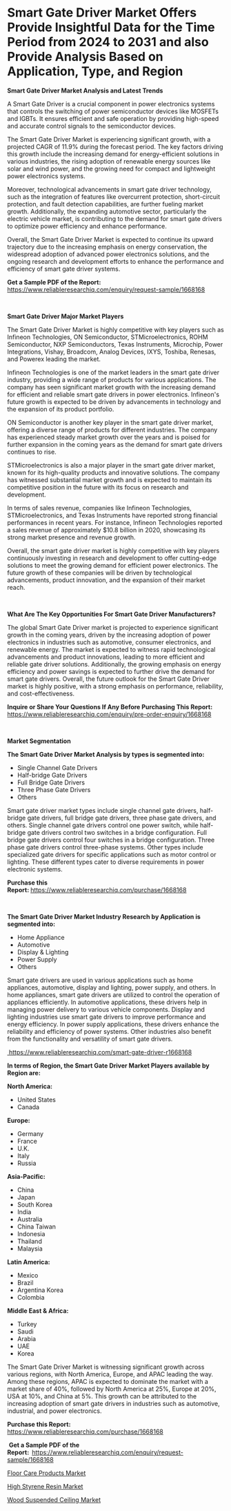 <p><h1>Smart Gate Driver Market Offers Provide Insightful Data for the Time Period from 2024 to 2031 and also Provide Analysis Based on Application, Type, and Region</h1></p><p><strong>Smart Gate Driver Market Analysis and Latest Trends</strong></p>
<p><p>A Smart Gate Driver is a crucial component in power electronics systems that controls the switching of power semiconductor devices like MOSFETs and IGBTs. It ensures efficient and safe operation by providing high-speed and accurate control signals to the semiconductor devices.</p><p>The Smart Gate Driver Market is experiencing significant growth, with a projected CAGR of 11.9% during the forecast period. The key factors driving this growth include the increasing demand for energy-efficient solutions in various industries, the rising adoption of renewable energy sources like solar and wind power, and the growing need for compact and lightweight power electronics systems.</p><p>Moreover, technological advancements in smart gate driver technology, such as the integration of features like overcurrent protection, short-circuit protection, and fault detection capabilities, are further fueling market growth. Additionally, the expanding automotive sector, particularly the electric vehicle market, is contributing to the demand for smart gate drivers to optimize power efficiency and enhance performance.</p><p>Overall, the Smart Gate Driver Market is expected to continue its upward trajectory due to the increasing emphasis on energy conservation, the widespread adoption of advanced power electronics solutions, and the ongoing research and development efforts to enhance the performance and efficiency of smart gate driver systems.</p></p>
<p><strong>Get a Sample PDF of the Report:&nbsp;</strong> <a href="https://www.reliableresearchiq.com/enquiry/request-sample/1668168">https://www.reliableresearchiq.com/enquiry/request-sample/1668168</a></p>
<p>&nbsp;</p>
<p><strong>Smart Gate Driver Major Market Players</strong></p>
<p><p>The Smart Gate Driver Market is highly competitive with key players such as Infineon Technologies, ON Semiconductor, STMicroelectronics, ROHM Semiconductor, NXP Semiconductors, Texas Instruments, Microchip, Power Integrations, Vishay, Broadcom, Analog Devices, IXYS, Toshiba, Renesas, and Powerex leading the market.</p><p>Infineon Technologies is one of the market leaders in the smart gate driver industry, providing a wide range of products for various applications. The company has seen significant market growth with the increasing demand for efficient and reliable smart gate drivers in power electronics. Infineon's future growth is expected to be driven by advancements in technology and the expansion of its product portfolio.</p><p>ON Semiconductor is another key player in the smart gate driver market, offering a diverse range of products for different industries. The company has experienced steady market growth over the years and is poised for further expansion in the coming years as the demand for smart gate drivers continues to rise.</p><p>STMicroelectronics is also a major player in the smart gate driver market, known for its high-quality products and innovative solutions. The company has witnessed substantial market growth and is expected to maintain its competitive position in the future with its focus on research and development.</p><p>In terms of sales revenue, companies like Infineon Technologies, STMicroelectronics, and Texas Instruments have reported strong financial performances in recent years. For instance, Infineon Technologies reported a sales revenue of approximately $10.8 billion in 2020, showcasing its strong market presence and revenue growth.</p><p>Overall, the smart gate driver market is highly competitive with key players continuously investing in research and development to offer cutting-edge solutions to meet the growing demand for efficient power electronics. The future growth of these companies will be driven by technological advancements, product innovation, and the expansion of their market reach.</p></p>
<p>&nbsp;</p>
<p><strong>What Are The Key Opportunities For Smart Gate Driver Manufacturers?</strong></p>
<p><p>The global Smart Gate Driver market is projected to experience significant growth in the coming years, driven by the increasing adoption of power electronics in industries such as automotive, consumer electronics, and renewable energy. The market is expected to witness rapid technological advancements and product innovations, leading to more efficient and reliable gate driver solutions. Additionally, the growing emphasis on energy efficiency and power savings is expected to further drive the demand for smart gate drivers. Overall, the future outlook for the Smart Gate Driver market is highly positive, with a strong emphasis on performance, reliability, and cost-effectiveness.</p></p>
<p><strong>Inquire or Share Your Questions If Any Before Purchasing This Report:</strong> <a href="https://www.reliableresearchiq.com/enquiry/pre-order-enquiry/1668168">https://www.reliableresearchiq.com/enquiry/pre-order-enquiry/1668168</a></p>
<p>&nbsp;</p>
<p><strong>Market Segmentation</strong></p>
<p><strong>The Smart Gate Driver Market Analysis by types is segmented into:</strong></p>
<p><ul><li>Single Channel Gate Drivers</li><li>Half-bridge Gate Drivers</li><li>Full Bridge Gate Drivers</li><li>Three Phase Gate Drivers</li><li>Others</li></ul></p>
<p><p>Smart gate driver market types include single channel gate drivers, half-bridge gate drivers, full bridge gate drivers, three phase gate drivers, and others. Single channel gate drivers control one power switch, while half-bridge gate drivers control two switches in a bridge configuration. Full bridge gate drivers control four switches in a bridge configuration. Three phase gate drivers control three-phase systems. Other types include specialized gate drivers for specific applications such as motor control or lighting. These different types cater to diverse requirements in power electronic systems.</p></p>
<p><strong>Purchase this Report:&nbsp;</strong><a href="https://www.reliableresearchiq.com/purchase/1668168">https://www.reliableresearchiq.com/purchase/1668168</a></p>
<p>&nbsp;</p>
<p><strong>The Smart Gate Driver Market Industry Research by Application is segmented into:</strong></p>
<p><ul><li>Home Appliance</li><li>Automotive</li><li>Display & Lighting</li><li>Power Supply</li><li>Others</li></ul></p>
<p><p>Smart gate drivers are used in various applications such as home appliances, automotive, display and lighting, power supply, and others. In home appliances, smart gate drivers are utilized to control the operation of appliances efficiently. In automotive applications, these drivers help in managing power delivery to various vehicle components. Display and lighting industries use smart gate drivers to improve performance and energy efficiency. In power supply applications, these drivers enhance the reliability and efficiency of power systems. Other industries also benefit from the functionality and versatility of smart gate drivers.</p></p>
<p><a href="https://www.reliableresearchiq.com/smart-gate-driver-r1668168">&nbsp;https://www.reliableresearchiq.com/smart-gate-driver-r1668168</a></p>
<p><strong>In terms of Region, the Smart Gate Driver Market Players available by Region are:</strong></p>
<p>
    <p> <strong> North America: </strong>
        <ul>
            <li>United States</li>
            <li>Canada</li>
        </ul>
        </p> 
    <p> <strong> Europe: </strong>
        <ul>
            <li>Germany</li>
            <li>France</li>
            <li>U.K.</li>
            <li>Italy</li>
            <li>Russia</li>
        </ul>
        </p> 
    <p> <strong> Asia-Pacific: </strong>
        <ul>
            <li>China</li>
            <li>Japan</li>
            <li>South Korea</li>
            <li>India</li>
            <li>Australia</li>
            <li>China Taiwan</li>
            <li>Indonesia</li>
            <li>Thailand</li>
            <li>Malaysia</li>
        </ul>
        </p> 
    <p> <strong> Latin America: </strong>
        <ul>
            <li>Mexico</li>
            <li>Brazil</li>
            <li>Argentina Korea</li>
            <li>Colombia</li>
        </ul>
        </p> 
    <p> <strong> Middle East & Africa: </strong>
        <ul>
            <li>Turkey</li>
            <li>Saudi</li>
            <li>Arabia</li>
            <li>UAE</li>
            <li>Korea</li>
        </ul>
    </p>
    </p>
<p><p>The Smart Gate Driver Market is witnessing significant growth across various regions, with North America, Europe, and APAC leading the way. Among these regions, APAC is expected to dominate the market with a market share of 40%, followed by North America at 25%, Europe at 20%, USA at 10%, and China at 5%. This growth can be attributed to the increasing adoption of smart gate drivers in industries such as automotive, industrial, and power electronics.</p></p>
<p><strong>Purchase this Report: </strong><a href="https://www.reliableresearchiq.com/purchase/1668168">https://www.reliableresearchiq.com/purchase/1668168</a></p>
<p>&nbsp;<strong>Get a Sample PDF of the Report:&nbsp;&nbsp;</strong><a href="https://www.reliableresearchiq.com/enquiry/request-sample/1668168">https://www.reliableresearchiq.com/enquiry/request-sample/1668168</a></p>
<p><strong></strong></p>
<p><p><a href="https://github.com/lairestrong/Market-Research-Report-List-1/blob/main/floor-care-products-market.md">Floor Care Products Market</a></p><p><a href="https://www.linkedin.com/pulse/high-styrene-resin-market-size-growth-trends-statistics-forecasts-kotlf?trackingId=OJFM%2Fa5tQXONBOZZM5qN9w%3D%3D">High Styrene Resin Market</a></p><p><a href="https://github.com/msLonKoss78/Market-Research-Report-List-1/blob/main/wood-suspended-ceiling-market.md">Wood Suspended Ceiling Market</a></p></p>